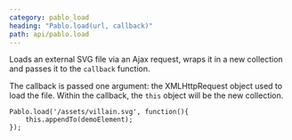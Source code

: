 ```yaml
---
category: pablo_load
heading: "Pablo.load(url, callback)"
path: api/pablo.load
---
```


Loads an external SVG file via an Ajax request, wraps it in a new collection and passes it to the `callback` function.

The callback is passed one argument: the XMLHttpRequest object used to load the file. Within the callback, the `this` object will be the new collection.

    Pablo.load('/assets/villain.svg', function(){
        this.appendTo(demoElement);
    });
